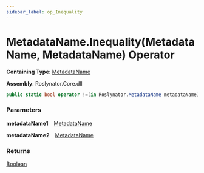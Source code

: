 ```yaml
---
sidebar_label: op_Inequality
---
```


# MetadataName\.Inequality\(MetadataName, MetadataName\) Operator

**Containing Type**: [MetadataName](../index.md)

**Assembly**: Roslynator\.Core\.dll

```csharp
public static bool operator !=(in Roslynator.MetadataName metadataName1, in Roslynator.MetadataName metadataName2)
```

### Parameters

**metadataName1** &ensp; [MetadataName](../index.md)

**metadataName2** &ensp; [MetadataName](../index.md)

### Returns

[Boolean](https://docs.microsoft.com/en-us/dotnet/api/system.boolean)

